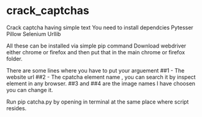 # crack_captchas
Crack captcha having simple text
You need to install dependcies 
Pytesser
Pillow
Selenium
Urllib

All these can be installed via simple pip command
Download webdriver either chrome or firefox and then put that in the main chrome or firefox folder.

There are some lines where you have to put your arguement
##1 - The website url 
##2 - The cpatcha element name , you can search it by inspect element in any browser.
##3 and ##4 are the image names I have choosen you can change it.

Run pip catcha.py by opening in terminal at the same place where script resides.
